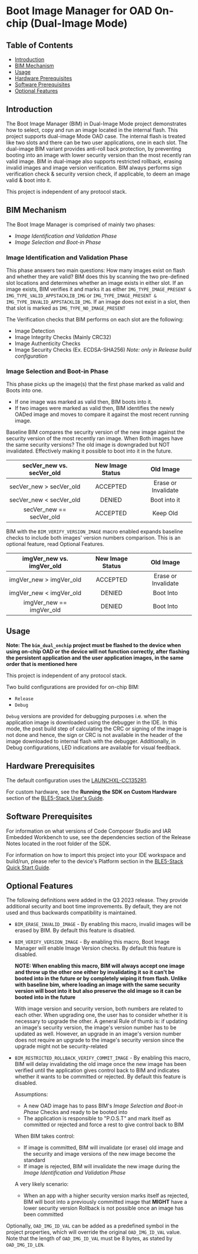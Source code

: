 # Boot Image Manager for OAD On-chip (Dual-Image Mode)

## Table of Contents

* [Introduction](#Introduction)
* [BIM Mechanism](#BIMMechanism)
* [Usage](#Usage)
* [Hardware Prerequisites](#HardwarePrerequisites)
* [Software Prerequisites](#SoftwarePrerequisites)
* [Optional Features](#OptionalFeatures)

## <a name="Introduction"></a>Introduction

The Boot Image Manager (BIM) in Dual-Image Mode project demonstrates how to select, copy and run an
image located in the internal flash. This project supports dual-image Mode OAD case.
The internal flash is treated like two slots and there can be two user applications,
one in each slot. The dual-image BIM variant provides anti-roll back protection, by
preventing booting into an image with lower security version than the most recently ran valid
image. BIM in dual-image also supports restricted rollback, erasing invalid images and image version
verification. BIM always performs sign verification check & security version check, if applicable,
to deem an image valid & boot into it.

This project is independent of any protocol stack.

## <a name="BIMMechanism"></a>BIM Mechanism

The Boot Image Manager is comprised of mainly two phases:

* *Image Identification and Validation Phase*
* *Image Selection and Boot-in Phase*

### <a name="IDVP"></a>Image Identification and Validation Phase

This phase answers two main questions: How many images exist on flash and whether they are valid? BIM does this by scanning the two pre-defined slot locations and determines whether an image exists in either slot. If an image exists, BIM verifies it and marks it as either `IMG_TYPE_IMAGE_PRESENT & IMG_TYPE_VALID_APPSTACKLIB_IMG` or `IMG_TYPE_IMAGE_PRESENT & IMG_TYPE_INVALID_APPSTACKLIB_IMG`. If an image does not exist in a slot, then that slot is marked as `IMG_TYPE_NO_IMAGE_PRESENT`

The Verification checks that BIM performs on each slot are the following:

* Image Detection
* Image Integrity Checks (Mainly CRC32)
* Image Authenticity Checks
* Image Security Checks (Ex. ECDSA-SHA256) *Note: only in Release build configuration*

### <a name="ISBP"></a>Image Selection and Boot-in Phase

This phase picks up the image(s) that the first phase marked as valid and Boots into one.

* If one image was marked as valid then, BIM boots into it.
* If two images were marked as valid then, BIM identifies the newly OADed image and moves to compare it against the most recent running image.

Baseline BIM compares the security version of the new image against the security version of the most recently ran image. When Both images have the same security versions? The old image is downgraded but NOT invalidated. Effectively making it possible to boot into it in the future.

| secVer_new vs. secVer_old |   New Image Status    | Old Image             |
|    :---:                  |       :---:           |   :--:                |
| secVer_new > secVer_old   |       ACCEPTED        |   Erase or Invalidate |
| secVer_new < secVer_old   |        DENIED         |  Boot into it         |
| secVer_new == secVer_old  |       ACCEPTED        | Keep Old              |

BIM with the `BIM_VERIFY_VERSION_IMAGE` macro enabled expands baseline checks to include both images' version numbers comparison. This is an optional feature, read Optional Features.

| imgVer_new vs. imgVer_old |   New Image Status    |  Old Image            |
|    :---:                  |     :---:             |    :--:               |
| imgVer_new > imgVer_old   | ACCEPTED              |  Erase or Invalidate  |
| imgVer_new < imgVer_old   | DENIED                |   Boot Into           |
| imgVer_new == imgVer_old  | DENIED                |   Boot Into           |

## <a name="Usage"></a>Usage

**Note: The ``bim_dual_onchip`` project must be flashed to the device when
using on-chip OAD or the device will not function correctly, after flashing the
persistent application and the user application images, in the same order that is
mentioned here**

This project is independent of any protocol stack.

Two build configurations are provided for on-chip BIM:

* `Release`
* `Debug`

`Debug` versions are provided for debugging purposes i.e. when the application image is
downloaded using the debugger in the IDE. In this mode, the post build step of calculating the CRC
or signing of the image is not done and hence, the sign or CRC is not available in the header
of the image downloaded to internal flash with the debugger.
Additionally, in Debug configurations, LED indications are available
for visual feedback.

## <a name="HardwarePrerequisites"></a>Hardware Prerequisites

The default configuration uses the
[LAUNCHXL-CC1352R1](http://www.ti.com/tool/launchxl-cc1352r1).

For custom hardware, see the **Running the SDK on Custom Hardware** section of
the [BLE5-Stack User's
Guide](../../../../../docs/ble5stack/ble_user_guide/ble5stack-users-guide.html).

## <a name="SoftwarePrerequisites"></a>Software Prerequisites

For information on what versions of Code Composer Studio and IAR Embedded
Workbench to use, see the dependencies section of the Release Notes located
in the root folder of the SDK.

For information on how to import this project into your IDE workspace and
build/run, please refer to the device's Platform section in the [BLE5-Stack
Quick Start
Guide](../../../../../docs/simplelink_mcu_sdk/html/quickstart-guide/ble5-quick-start.html).

## <a name="OptionalFeatures"></a>Optional Features

The following definitions were added in the Q3 2023 release. They provide
additional security and boot time improvements. By default, they are not used
and thus backwards compatibility is maintained.

* `BIM_ERASE_INVALID_IMAGE` - By enabling this macro, invalid images will be erased by BIM. By default this feature is disabled.


* `BIM_VERIFY_VERSION_IMAGE` - By enabling this macro, Boot Image Manager will enable Image Version checks. By default this feature is disabled.

    **NOTE: When enabling this macro, BIM will always accept one image and throw up the other one either by invalidating it so it can't be booted into in the future or by completely wiping it from flash. Unlike with baseline bim, where loading an image with the same security version will boot into it but also preserve the old image so it can be booted into in the future**

    With image version and security version, both numbers are related to each other. When upgrading one, the user has to consider whether it is necessary to upgrade the other. A general Rule of thumb is: if updating an image's security version, the image's version number has to be updated as well. However, an upgrade in an image's version number does not require an upgrade to the image's security version since the upgrade might not be security-related


* `BIM_RESTRICTED_ROLLBACK_VERIFY_COMMIT_IMAGE` - By enabling this macro, BIM will delay invalidating the old image once the new image has been verified until the application gives control back to BIM and indicates whether it wants to be committed or rejected. By default this feature is disabled.

    Assumptions:
    * A new OAD image has to pass BIM's *Image Selection and Boot-in Phase* Checks and ready to be booted into
    * The application is responsible to "P.O.S.T" and mark itself as committed or rejected and force a rest to give control back to BIM

    When BIM takes control:
    * If image is committed, BIM will invalidate (or erase) old image and the security and image versions of the new image become the standard
    * If image is rejected, BIM will invalidate the new image during the *Image Identification and Validation Phase*

    A very likely scenario:
    * When an app with a higher security version marks itself as rejected, BIM will boot into a previously committed image that **MIGHT** have a lower security version
    Rollback is not possible once an image has been committed

Optionally, `OAD_IMG_ID_VAL` can be added as a predefined symbol in the project properties, which will override the original `OAD_IMG_ID_VAL` value. Note that the length of `OAD_IMG_ID_VAL` must be 8 bytes, as stated by `OAD_IMG_ID_LEN`.
